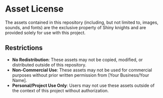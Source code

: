 # Asset License

The assets contained in this repository (including, but not limited to, images, sounds, and fonts) are the exclusive property of Shiny knights and are provided solely for use with this project. 

## Restrictions
- **No Redistribution**: These assets may not be copied, modified, or distributed outside of this repository.
- **Non-Commercial Use**: These assets may not be used for commercial purposes without prior written permission from [Your Business/Your Name].
- **Personal/Project Use Only**: Users may not use these assets outside of the context of this project without authorization.
